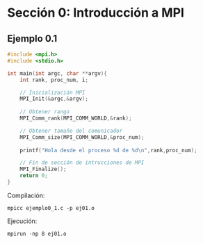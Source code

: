 # Sección 0: Introducción a MPI

## Ejemplo 0.1
```C
#include <mpi.h>
#include <stdio.h>

int main(int argc, char **argv){
    int rank, proc_num, i;

    // Inicialización MPI
    MPI_Init(&argc,&argv);
    
    // Obtener rango
    MPI_Comm_rank(MPI_COMM_WORLD,&rank);

    // Obtener tamaño del comunicador
    MPI_Comm_size(MPI_COMM_WORLD,&proc_num);
    
    printf("Hola desde el proceso %d de %d\n",rank,proc_num);

    // Fin de sección de intrucciones de MPI
    MPI_Finalize();
    return 0;
}
```

Compilación:
```
mpicc ejemplo0_1.c -p ej01.o
```

Ejecución:
```
mpirun -np 8 ej01.o
```
